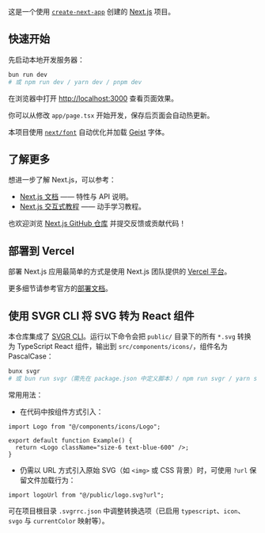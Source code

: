 这是一个使用 [`create-next-app`](https://nextjs.org/docs/app/api-reference/cli/create-next-app) 创建的 [Next.js](https://nextjs.org) 项目。

## 快速开始

先启动本地开发服务器：

```bash
bun run dev
# 或 npm run dev / yarn dev / pnpm dev
```

在浏览器中打开 [http://localhost:3000](http://localhost:3000) 查看页面效果。

你可以从修改 `app/page.tsx` 开始开发，保存后页面会自动热更新。

本项目使用 [`next/font`](https://nextjs.org/docs/app/building-your-application/optimizing/fonts) 自动优化并加载 [Geist](https://vercel.com/font) 字体。

## 了解更多

想进一步了解 Next.js，可以参考：

- [Next.js 文档](https://nextjs.org/docs) —— 特性与 API 说明。
- [Next.js 交互式教程](https://nextjs.org/learn) —— 动手学习教程。

也欢迎浏览 [Next.js GitHub 仓库](https://github.com/vercel/next.js) 并提交反馈或贡献代码！

## 部署到 Vercel

部署 Next.js 应用最简单的方式是使用 Next.js 团队提供的 [Vercel 平台](https://vercel.com/new?utm_medium=default-template&filter=next.js&utm_source=create-next-app&utm_campaign=create-next-app-readme)。

更多细节请参考官方的[部署文档](https://nextjs.org/docs/app/building-your-application/deploying)。

## 使用 SVGR CLI 将 SVG 转为 React 组件

本仓库集成了 [SVGR CLI](https://react-svgr.com/docs/cli/)。运行以下命令会把 `public/` 目录下的所有 `*.svg` 转换为 TypeScript React 组件，输出到 `src/components/icons/`，组件名为 PascalCase：

```bash
bunx svgr
# 或 bun run svgr（需先在 package.json 中定义脚本）/ npm run svgr / yarn svgr / pnpm svgr
```

常用用法：

- 在代码中按组件方式引入：

```tsx
import Logo from "@/components/icons/Logo";

export default function Example() {
  return <Logo className="size-6 text-blue-600" />;
}
```

- 仍需以 URL 方式引入原始 SVG（如 `<img>` 或 CSS 背景）时，可使用 `?url` 保留文件加载行为：

```tsx
import logoUrl from "@/public/logo.svg?url";
```

可在项目根目录 `.svgrrc.json` 中调整转换选项（已启用 `typescript`、`icon`、`svgo` 与 `currentColor` 映射等）。
